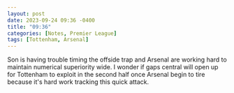 ```yaml
---
layout: post
date: 2023-09-24 09:36 -0400
title: "09:36"
categories: [Notes, Premier League]
tags: [Tottenham, Arsenal]
---
```


Son is having trouble timing the offside trap and Arsenal are working hard to maintain numerical superiority wide. I wonder if gaps central will open up for Tottenham to exploit in the second half once Arsenal begin to tire because it's hard work tracking this quick attack.


